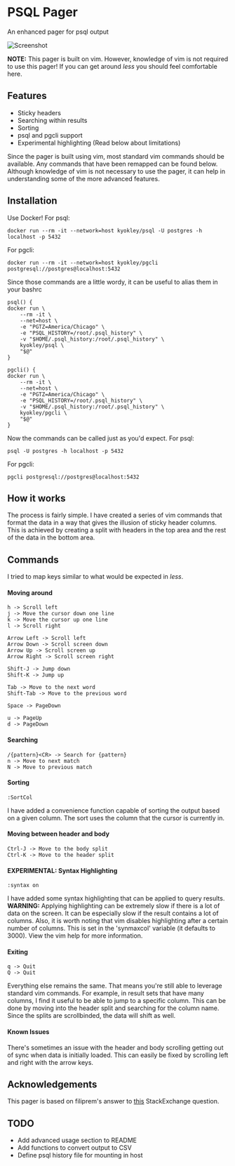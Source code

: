 # PSQL Pager

An enhanced pager for psql output

![Screenshot](/../screenshots/screenshots/output.gif?raw=true)

**NOTE:** This pager is built on vim. However, knowledge of vim is not required to use this pager! If you can get around *less* you should feel comfortable here.

## Features
- Sticky headers
- Searching within results
- Sorting
- psql and pgcli support
- Experimental highlighting (Read below about limitations)

Since the pager is built using vim, most standard vim commands should be available. Any commands that have been remapped can be found below. Although knowledge of vim is not necessary to use the pager, it can help in understanding some of the more advanced features.

## Installation
Use Docker!
For psql:
```
docker run --rm -it --network=host kyokley/psql -U postgres -h localhost -p 5432
```
For pgcli:
```
docker run --rm -it --network=host kyokley/pgcli postgresql://postgres@localhost:5432
```

Since those commands are a little wordy, it can be useful to alias them in your bashrc
```
psql() {
docker run \
    --rm -it \
    --net=host \
    -e "PGTZ=America/Chicago" \
    -e "PSQL_HISTORY=/root/.psql_history" \
    -v "$HOME/.psql_history:/root/.psql_history" \
    kyokley/psql \
    "$@"
}

pgcli() {
docker run \
    --rm -it \
    --net=host \
    -e "PGTZ=America/Chicago" \
    -e "PSQL_HISTORY=/root/.psql_history" \
    -v "$HOME/.psql_history:/root/.psql_history" \
    kyokley/pgcli \
    "$@"
}
```
Now the commands can be called just as you'd expect.
For psql:
```
psql -U postgres -h localhost -p 5432
```
For pgcli:
```
pgcli postgresql://postgres@localhost:5432
```

## How it works
The process is fairly simple. I have created a series of vim commands that format the data in a way that gives the illusion of sticky header columns. This is achieved by creating a split with headers in the top area and the rest of the data in the bottom area.

## Commands
I tried to map keys similar to what would be expected in *less*.

#### Moving around
```
h -> Scroll left
j -> Move the cursor down one line
k -> Move the cursor up one line
l -> Scroll right

Arrow Left -> Scroll left
Arrow Down -> Scroll screen down
Arrow Up -> Scroll screen up
Arrow Right -> Scroll screen right

Shift-J -> Jump down
Shift-K -> Jump up

Tab -> Move to the next word
Shift-Tab -> Move to the previous word

Space -> PageDown

u -> PageUp
d -> PageDown
```

#### Searching
```
/{pattern}<CR> -> Search for {pattern}
n -> Move to next match
N -> Move to previous match
```

#### Sorting
```
:SortCol
```
I have added a convenience function capable of sorting the output based on a given column. The sort uses the column that the cursor is currently in.

#### Moving between header and body
```
Ctrl-J -> Move to the body split
Ctrl-K -> Move to the header split
```

#### EXPERIMENTAL: Syntax Highlighting
```
:syntax on
```
I have added some syntax highlighting that can be applied to query results. **WARNING:** Applying highlighting can be extremely slow if there is a lot of data on the screen. It can be especially slow if the result contains a lot of columns. Also, it is worth noting that vim disables highlighting after a certain number of columns. This is set in the 'synmaxcol' variable (it defaults to 3000). View the vim help for more information.

#### Exiting
```
q -> Quit
Q -> Quit
```

Everything else remains the same. That means you're still able to leverage standard vim commands. For example, in result sets that have many columns, I find it useful to be able to jump to a specific column. This can be done by moving into the header split and searching for the column name. Since the splits are scrollbinded, the data will shift as well.

#### Known Issues
There's sometimes an issue with the header and body scrolling getting out of sync when data is initially loaded. This can easily be fixed by scrolling left and right with the arrow keys.

## Acknowledgements
This pager is based on filiprem's answer to [this](http://unix.stackexchange.com/a/27840) StackExchange question.

## TODO
 - Add advanced usage section to README
 - Add functions to convert output to CSV
 - Define psql history file for mounting in host

